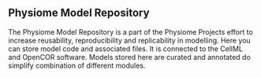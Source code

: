 <html>
    <head>
        <title>Physiome Model Repository</title>
    </head>
</html>
<!-- Title: Physiome Model Repository -->
<!-- Slug: pmr -->

Physiome Model Repository
-----------------------
The Physiome Model Repository is a part of the Physiome Projects effort to increase reusability, reproducibility and replicability in modelling. Here you can store model code and associated files. It is connected to the CellML and OpenCOR software. Models stored here are curated and annotated do simplify combination of different modules. 
